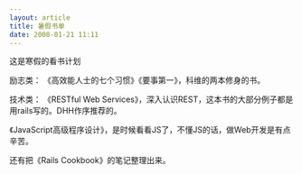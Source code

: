 ```yaml
--- 
layout: article
title: 暑假书单
date: 2008-01-21 11:11
---
```

这是寒假的看书计划

励志类：
《高效能人士的七个习惯》《要事第一》，科维的两本修身的书。

技术类：
《RESTful Web Services》，深入认识REST，这本书的大部分例子都是用rails写的。DHH作序推荐的。

《JavaScript高级程序设计》，是时候看看JS了，不懂JS的话，做Web开发是有点辛苦。

还有把《Rails Cookbook》的笔记整理出来。
